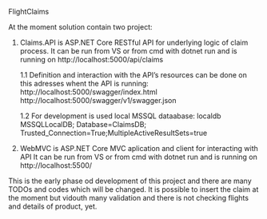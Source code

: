 FlightClaims

At the moment solution contain two project:

1. Claims.API is ASP.NET Core RESTful API for underlying logic of claim process.
	It can be run from VS or from cmd with dotnet run and is running on http://localhost:5000/api/claims

	1.1 Definition and interaction with the API’s resources can be done on this adresses whent the API is running:
		http://localhost:5000/swagger/index.html
		http://localhost:5000/swagger/v1/swagger.json

	1.2 For development is used local MSSQL dataabase:
		localdb MSSQLLocalDB; Database=ClaimsDB; Trusted_Connection=True;MultipleActiveResultSets=true
			
2. WebMVC is ASP.NET Core MVC aplication and client for interacting with API
	 It can be run from VS or from cmd with dotnet run and is running on http://localhost:5500/

This is the early phase od development of this project and there are many TODOs and codes which will be changed.
It is possible to insert the claim at the moment but vidouth many validation and there is not checking flights and details of product, yet.



